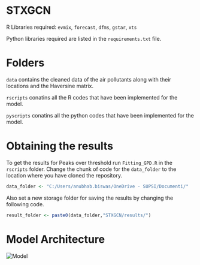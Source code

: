# STXGCN

R Libraries required:
```evmix```, ```forecast```, ```dfms```, ```gstar```, ```xts```

Python libraries required are listed in the ```requirements.txt``` file.


# Folders

```data``` contains the cleaned data of the air pollutants along with their locations and the Haversine matrix.

```rscripts``` conatins all the R codes that have been implemented for the model.

```pyscripts``` conatins all the python codes that have been implemented for the model.

# Obtaining the results

To get the results for Peaks over threshold run ```Fitting_GPD.R``` in the ```rscripts``` folder. Change the chunk of code for the ```data_folder``` to the location where you have cloned the repository.

```r
data_folder <- "C:/Users/anubhab.biswas/OneDrive - SUPSI/Documenti/"
```

Also set a new storage folder for saving the results by changing the following code.

```r
result_folder <- paste0(data_folder,"STXGCN/results/")
```

# Model Architecture

![Model](https://github.com/Anubhab17/STXGCN/assets/115042418/99ecf5a1-fbfb-4785-8b4f-2f2b657e5156)

